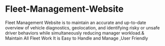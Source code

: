 # Fleet-Management-Website
 Fleet Management Website is to maintain an accurate and up-to-date overview of vehicle diagnostics, geolocation, and identifying risky or unsafe driver behaviors while simultaneously reducing manager workload.& Maintain All Fleet Work It is Easy to Handle and Manage ,User Friendly
